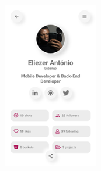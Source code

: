 <img width="250px"  src="https://github.com/eliezerantonio/portfolio_UI/blob/main/assets/Screenshot_1616235264.png"> 

